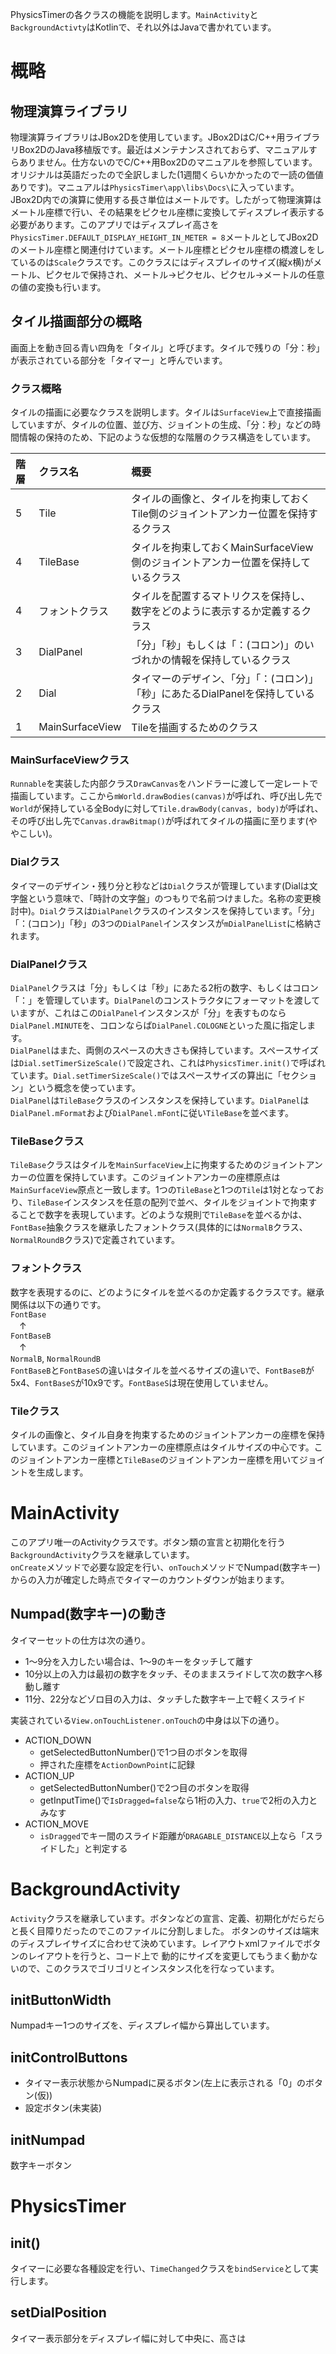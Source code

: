 PhysicsTimerの各クラスの機能を説明します。`MainActivity`と`BackgroundActivty`はKotlinで、それ以外はJavaで書かれています。  
# 概略
## 物理演算ライブラリ
物理演算ライブラリはJBox2Dを使用しています。JBox2DはC/C++用ライブラリBox2DのJava移植版です。最近はメンテナンスされておらず、マニュアルすらありません。仕方ないのでC/C++用Box2Dのマニュアルを参照しています。オリジナルは英語だったので全訳しました(1週間くらいかかったので一読の価値ありです)。マニュアルは`PhysicsTimer\app\libs\Docs\`に入っています。  
JBox2D内での演算に使用する長さ単位はメートルです。したがって物理演算はメートル座標で行い、その結果をピクセル座標に変換してディスプレイ表示する必要があります。このアプリではディスプレイ高さを`PhysicsTimer.DEFAULT_DISPLAY_HEIGHT_IN_METER = 8`メートルとしてJBox2Dのメートル座標と関連付けています。メートル座標とピクセル座標の橋渡しをしているのは`Scale`クラスです。このクラスにはディスプレイのサイズ(縦x横)がメートル、ピクセルで保持され、メートル->ピクセル、ピクセル->メートルの任意の値の変換も行います。

## タイル描画部分の概略
画面上を動き回る青い四角を「タイル」と呼びます。タイルで残りの「分：秒」が表示されている部分を「タイマー」と呼んでいます。
### クラス概略
タイルの描画に必要なクラスを説明します。タイルは`SurfaceView`上で直接描画していますが、タイルの位置、並び方、ジョイントの生成、「分：秒」などの時間情報の保持のため、下記のような仮想的な階層のクラス構造をしています。  

|階層|クラス名|概要|
|:---|:---|:---|
|5|Tile|タイルの画像と、タイルを拘束しておくTile側のジョイントアンカー位置を保持するクラス|
|4|TileBase|タイルを拘束しておくMainSurfaceView側のジョイントアンカー位置を保持しているクラス|
|4|フォントクラス|タイルを配置するマトリクスを保持し、数字をどのように表示するか定義するクラス|
|3|DialPanel|「分」「秒」もしくは「：(コロン)」のいづれかの情報を保持しているクラス|
|2|Dial|タイマーのデザイン、「分」「：(コロン)」「秒」にあたるDialPanelを保持しているクラス|
|1|MainSurfaceView|Tileを描画するためのクラス|

### MainSurfaceViewクラス
`Runnable`を実装した内部クラス`DrawCanvas`をハンドラーに渡して一定レートで描画しています。ここから`mWorld.drawBodies(canvas)`が呼ばれ、呼び出し先で`World`が保持している全Bodyに対して`Tile.drawBody(canvas, body)`が呼ばれ、その呼び出し先で`Canvas.drawBitmap()`が呼ばれてタイルの描画に至ります(ややこしい)。
### Dialクラス
タイマーのデザイン・残り分と秒などは`Dial`クラスが管理しています(Dialは文字盤という意味で、「時計の文字盤」のつもりで名前つけました。名称の変更検討中)。`Dial`クラスは`DialPanel`クラスのインスタンスを保持しています。「分」「：(コロン)」「秒」の3つの`DialPanel`インスタンスが`mDialPanelList`に格納されます。
### DialPanelクラス
`DialPanel`クラスは「分」もしくは「秒」にあたる2桁の数字、もしくはコロン「：」を管理しています。`DialPanel`のコンストラクタにフォーマットを渡していますが、これはこの`DialPanel`インスタンスが「分」を表すものなら`DialPanel.MINUTE`を、コロンならば`DialPanel.COLOGNE`といった風に指定します。  
`DialPanel`はまた、両側のスペースの大きさも保持しています。スペースサイズは`Dial.setTimerSizeScale()`で設定され、これは`PhysicsTimer.init()`で呼ばれています。`Dial.setTimerSizeScale()`ではスペースサイズの算出に「セクション」という概念を使っています。  
`DialPanel`は`TileBase`クラスのインスタンスを保持しています。`DialPanel`は`DialPanel.mFormat`および`DialPanel.mFont`に従い`TileBase`を並べます。
### TileBaseクラス
`TileBase`クラスはタイルを`MainSurfaceView`上に拘束するためのジョイントアンカーの位置を保持しています。このジョイントアンカーの座標原点は`MainSurfaceView`原点と一致します。1つの`TileBase`と1つの`Tile`は1対となっており、`TileBase`インスタンスを任意の配列で並べ、タイルをジョイントで拘束することで数字を表現しています。どのような規則で`TileBase`を並べるかは、`FontBase`抽象クラスを継承したフォントクラス(具体的には`NormalB`クラス、`NormalRoundB`クラス)で定義されています。
### フォントクラス
数字を表現するのに、どのようにタイルを並べるのか定義するクラスです。継承関係は以下の通りです。  
`FontBase`  
　↑  
`FontBaseB`  
　↑  
 `NormalB`, `NormalRoundB`  
 `FontBaseB`と`FontBaseS`の違いはタイルを並べるサイズの違いで、`FontBaseB`が5x4、`FontBaseS`が10x9です。`FontBaseS`は現在使用していません。
### Tileクラス
タイルの画像と、タイル自身を拘束するためのジョイントアンカーの座標を保持しています。このジョイントアンカーの座標原点はタイルサイズの中心です。このジョイントアンカー座標と`TileBase`のジョイントアンカー座標を用いてジョイントを生成します。

# MainActivity
このアプリ唯一のActivityクラスです。ボタン類の宣言と初期化を行う`BackgroundActivity`クラスを継承しています。  
`onCreate`メソッドで必要な設定を行い、`onTouch`メソッドでNumpad(数字キー)からの入力が確定した時点でタイマーのカウントダウンが始まります。

## Numpad(数字キー)の動き
タイマーセットの仕方は次の通り。
- 1〜9分を入力したい場合は、1〜9のキーをタッチして離す
- 10分以上の入力は最初の数字をタッチ、そのままスライドして次の数字へ移動し離す
- 11分、22分などゾロ目の入力は、タッチした数字キー上で軽くスライド

実装されている`View.onTouchListener.onTouch`の中身は以下の通り。
- ACTION_DOWN
  - getSelectedButtonNumber()で1つ目のボタンを取得
  - 押された座標を`ActionDownPoint`に記録
- ACTION_UP
  - getSelectedButtonNumber()で2つ目のボタンを取得
  - getInputTime()で`IsDragged=false`なら1桁の入力、`true`で2桁の入力とみなす
- ACTION_MOVE
  - `isDragged`でキー間のスライド距離が`DRAGABLE_DISTANCE`以上なら「スライドした」と判定する

# BackgroundActivity
`Activity`クラスを継承しています。ボタンなどの宣言、定義、初期化がだらだらと長く目障りだったのでこのファイルに分割しました。
ボタンのサイズは端末のディスプレイサイズに合わせて決めています。レイアウトxmlファイルでボタンのレイアウトを行うと、コード上で
動的にサイズを変更してもうまく動かないので、このクラスでゴリゴリとインスタンス化を行なっています。
## initButtonWidth
Numpadキー1つのサイズを、ディスプレイ幅から算出しています。
## initControlButtons
- タイマー表示状態からNumpadに戻るボタン(左上に表示される「0」のボタン(仮))
- 設定ボタン(未実装)
## initNumpad
数字キーボタン

# PhysicsTimer
## init()
タイマーに必要な各種設定を行い、`TimeChanged`クラスを`bindService`として実行します。
## setDialPosition
タイマー表示部分をディスプレイ幅に対して中央に、高さは
